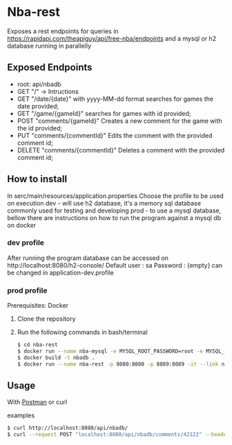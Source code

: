 # Nba-rest

Exposes a rest endpoints for queries in https://rapidapi.com/theapiguy/api/free-nba/endpoints and a mysql or h2 database running in parallelly

## Exposed Endpoints

   - root: api/nbadb
   - GET  "/" -> Intructions
   - GET  "/date/{date}" with yyyy-MM-dd format searches for games the date provided;
   - GET  "/game/{gameId}" searches for games with id provided;
   - POST "comments/{gameId}" Creates a new comment for the game with the id provided;
   - PUT  "comments/{commentId}" Edits the comment with the provided comment id;
   - DELETE "comments/{commentId}" Deletes a comment with the provided comment id;

## How to install

In serc/main/resources/application.properties
Choose the profile to be used on execution
dev - will use h2 database, it's a memory sql database commonly used for testing and developing 
prod - to use a mysql database, bellow there are instructions on how to run the program against a mysql db on docker

### dev profile
After running the program database can be accessed on http://localhost:8080/h2-console/
Default user : sa 
Password : {empty}
can be changed in application-dev.profile


### prod profile
Prerequisites:
Docker

1. Clone the repository
2. Run the following commands in bash/terminal

    ```sh
    $ cd nba-rest
    $ docker run --name nba-mysql -e MYSQL_ROOT_PASSWORD=root -e MYSQL_DATABASE=nbadb -p 3306:3306 -d mysql:5.7
    $ docker build -t nbadb .
    $ docker run --name nba-rest -p 8080:8080 -p 8089:8089 -it --link nba-mysql nbadb
    ```


## Usage

With [Postman](https://www.postman.com/) or curl

examples
```sh
$ curl http://localhost:8080/api/nbadb/
$ curl --request POST "localhost:8080/api/nbadb/comments/42122" --header 'text/plain;charset=UTF-8' --data '"comment"'
```
